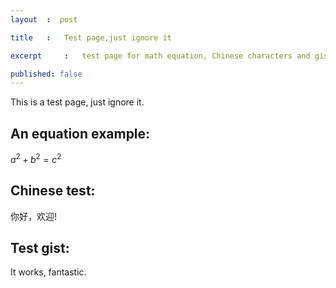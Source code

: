 ```yaml
---
layout	:  post 

title	: 	Test page,just ignore it

excerpt 	: 	test page for math equation, Chinese characters and gist.

published: false
---
```


This is a test page, just ignore it.

## An equation example: ##
 $a^2 + b^2 = c^2$ 

## Chinese test: ##
你好，欢迎!

## Test gist: ##
<script src="https://gist.github.com/3425193.js"> </script>

It works, fantastic.